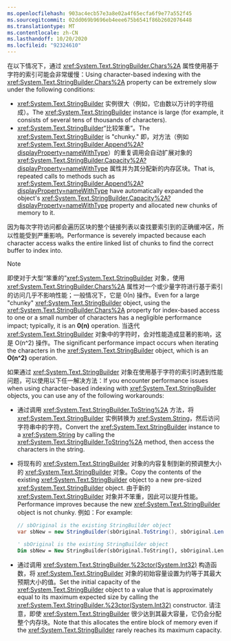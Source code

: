 ```yaml
---
ms.openlocfilehash: 903ac4ecb57e3a8e02a4f65ecfa6f9e77a552f45
ms.sourcegitcommit: 02dd069b9696eb4eee675b6541f86b2602076448
ms.translationtype: MT
ms.contentlocale: zh-CN
ms.lasthandoff: 10/20/2020
ms.locfileid: "92324610"
---
```

<span data-ttu-id="4eaed-101">在以下情况下，通过 <xref:System.Text.StringBuilder.Chars%2A> 属性使用基于字符的索引可能会非常缓慢：</span><span class="sxs-lookup"><span data-stu-id="4eaed-101">Using character-based indexing with the <xref:System.Text.StringBuilder.Chars%2A> property can be extremely slow under the following conditions:</span></span>

- <span data-ttu-id="4eaed-102"><xref:System.Text.StringBuilder> 实例很大（例如，它由数以万计的字符组成）。</span><span class="sxs-lookup"><span data-stu-id="4eaed-102">The <xref:System.Text.StringBuilder> instance is large (for example, it consists of several tens of thousands of characters).</span></span>
- <span data-ttu-id="4eaed-103"><xref:System.Text.StringBuilder>“比较笨重”。</span><span class="sxs-lookup"><span data-stu-id="4eaed-103">The <xref:System.Text.StringBuilder> is "chunky."</span></span> <span data-ttu-id="4eaed-104">即，对方法（例如 <xref:System.Text.StringBuilder.Append%2A?displayProperty=nameWithType>）的重复调用会自动扩展对象的 <xref:System.Text.StringBuilder.Capacity%2A?displayProperty=nameWithType> 属性并为其分配新的内存区块。</span><span class="sxs-lookup"><span data-stu-id="4eaed-104">That is, repeated calls to methods such as <xref:System.Text.StringBuilder.Append%2A?displayProperty=nameWithType> have automatically expanded the object's <xref:System.Text.StringBuilder.Capacity%2A?displayProperty=nameWithType> property and allocated new chunks of memory to it.</span></span>

<span data-ttu-id="4eaed-105">因为每次字符访问都会遍历区块的整个链接列表以查找要索引到的正确缓冲区，所以性能受到严重影响。</span><span class="sxs-lookup"><span data-stu-id="4eaed-105">Performance is severely impacted because each character access walks the entire linked list of chunks to find the correct buffer to index into.</span></span>

> [!NOTE]
>  <span data-ttu-id="4eaed-106">即使对于大型“笨重的”<xref:System.Text.StringBuilder> 对象，使用 <xref:System.Text.StringBuilder.Chars%2A> 属性对一个或少量字符进行基于索引的访问几乎不影响性能；一般情况下，它是 0(n) 操作。</span><span class="sxs-lookup"><span data-stu-id="4eaed-106">Even for a large "chunky" <xref:System.Text.StringBuilder> object, using the <xref:System.Text.StringBuilder.Chars%2A> property for index-based access to one or a small number of characters has a negligible performance impact; typically, it is an **0(n)** operation.</span></span> <span data-ttu-id="4eaed-107">当迭代 <xref:System.Text.StringBuilder> 对象中的字符时，会对性能造成显著的影响，这是 O(n^2) 操作。</span><span class="sxs-lookup"><span data-stu-id="4eaed-107">The significant performance impact occurs when iterating the characters in the <xref:System.Text.StringBuilder> object, which is an **O(n^2)** operation.</span></span> 

<span data-ttu-id="4eaed-108">如果通过 <xref:System.Text.StringBuilder> 对象在使用基于字符的索引时遇到性能问题，可以使用以下任一解决方法：</span><span class="sxs-lookup"><span data-stu-id="4eaed-108">If you encounter performance issues when using character-based indexing with <xref:System.Text.StringBuilder> objects, you can use any of the following workarounds:</span></span>

- <span data-ttu-id="4eaed-109">通过调用 <xref:System.Text.StringBuilder.ToString%2A> 方法，将 <xref:System.Text.StringBuilder> 实例转换为 <xref:System.String>，然后访问字符串中的字符。</span><span class="sxs-lookup"><span data-stu-id="4eaed-109">Convert the <xref:System.Text.StringBuilder> instance to a <xref:System.String> by calling the <xref:System.Text.StringBuilder.ToString%2A> method, then access the characters in the string.</span></span>

- <span data-ttu-id="4eaed-110">将现有的 <xref:System.Text.StringBuilder> 对象的内容复制到新的预调整大小的 <xref:System.Text.StringBuilder> 对象。</span><span class="sxs-lookup"><span data-stu-id="4eaed-110">Copy the contents of the existing <xref:System.Text.StringBuilder> object to a new pre-sized <xref:System.Text.StringBuilder> object.</span></span> <span data-ttu-id="4eaed-111">由于新的 <xref:System.Text.StringBuilder> 对象并不笨重，因此可以提升性能。</span><span class="sxs-lookup"><span data-stu-id="4eaed-111">Performance improves because the new <xref:System.Text.StringBuilder> object is not chunky.</span></span> <span data-ttu-id="4eaed-112">例如：</span><span class="sxs-lookup"><span data-stu-id="4eaed-112">For example:</span></span>

   ```csharp
   // sbOriginal is the existing StringBuilder object
   var sbNew = new StringBuilder(sbOriginal.ToString(), sbOriginal.Length);
   ```
   ```vb
   ' sbOriginal is the existing StringBuilder object
   Dim sbNew = New StringBuilder(sbOriginal.ToString(), sbOriginal.Length)
   ```
- <span data-ttu-id="4eaed-113">通过调用 <xref:System.Text.StringBuilder.%23ctor(System.Int32)> 构造函数，将 <xref:System.Text.StringBuilder> 对象的初始容量设置为约等于其最大预期大小的值。</span><span class="sxs-lookup"><span data-stu-id="4eaed-113">Set the initial capacity of the <xref:System.Text.StringBuilder> object to a value that is approximately equal to its maximum expected size by calling the <xref:System.Text.StringBuilder.%23ctor(System.Int32)> constructor.</span></span> <span data-ttu-id="4eaed-114">请注意，即使 <xref:System.Text.StringBuilder> 很少达到其最大容量，它仍会分配整个内存块。</span><span class="sxs-lookup"><span data-stu-id="4eaed-114">Note that this allocates the entire block of memory even if the <xref:System.Text.StringBuilder> rarely reaches its maximum capacity.</span></span>
